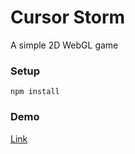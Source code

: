 # Cursor Storm
A simple 2D WebGL game

### Setup
`npm install`
### Demo
[Link](https://khalidaleem.com/projects/WebGL-Cursor-Storm/dist/)
